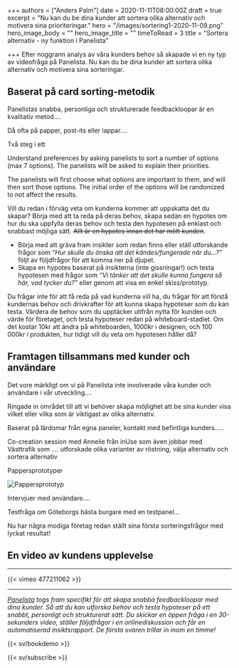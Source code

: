 +++
authors = ["Anders Palm"]
date = 2020-11-11T08:00:00Z
draft = true
excerpt = "Nu kan du be dina kunder att sortera olika alternativ och motivera sina prioriteringar."
hero = "/images/sortering1-2020-11-09.png"
hero_image_body = ""
hero_image_title = ""
timeToRead = 3
title = "Sortera alternativ - ny funktion i Panelista"

+++
Efter noggrann analys av våra kunders behov så skapade vi en ny typ av videofråga på Panelista. Nu kan du be dina kunder att sortera olika alternativ och motivera sina sorteringar.

## Baserat på card sorting-metodik

Panelistas snabba, personliga och strukturerade feedbackloopar är en kvalitativ metod....


Då ofta på papper, post-its eller lappar....

Två steg i ett

Understand preferences by asking panelists to sort a number of options (max 7 options). The panelists will be asked to explain their priorities.

The panelists will first choose what options are important to them, and will then sort those options. The initial order of the options will be randomized to not affect the results.

Vill du redan i förväg veta om kunderna kommer att uppskatta det du skapar? Börja med att ta reda på deras behov, skapa sedan en hypotes om hur du ska uppfylla deras behov och testa den hypotesen på enklast och snabbast möjliga sätt. ~~Allt är en hypotes innan det har mött kunden~~.

* Börja med att gräva fram insikter som redan finns eller ställ utforskande frågor som _“Hur skulle du önska att det kändes/fungerade när du...?”_ följt av följdfrågor för att komma ner på djupet.
* Skapa en hypotes baserat på insikterna (inte gissningar!) och testa hypotesen med frågor som _“Vi tänker att det skulle kunna fungera så här, vad tycker du?”_ eller genom att visa en enkel skiss/prototyp.

Du frågar inte för att få reda på vad kunderna vill ha, du frågar för att förstå kundernas behov och drivkrafter för att kunna skapa hypoteser som du kan testa. Värdera de behov som du upptäcker utifrån nytta för kunden och värde för företaget, och testa hypoteser redan på whiteboard-stadiet. Om det kostar 10kr att ändra på whiteboarden, 1000kr i designen, och 100 000kr i produkten, hur tidigt vill du veta om hypotesen håller då?

## Framtagen tillsammans med kunder och användare

Det vore märkligt om vi på Panelista inte involverade våra kunder och användare i vår utveckling....

Ringade in området till att vi behöver skapa möjlighet att be sina kunder visa vilket eller vilka som är viktigast av olika alternativ.



Baserat på lärdomar från egna paneler, kontakt med befintliga kunders.....

Co-creation session med Annelie från inUse som även jobbar med Västtrafik som .... utforskade olika varianter av röstning, välja alternativ och sortera alternativ

Pappersprototyper

<div class="Image__small"> <img src="/images/img_4710-2020-11-09.JPG" alt="Pappersprototyp" /> </div>

Intervjuer med användare....

Testfråga om Göteborgs bästa burgare med en testpanel...

Nu har några modiga företag redan ställt sina första sorteringsfrågor med lyckat resultat!

## En video av kundens upplevelse

***

{{< vimeo 477211062 >}}

***

[_Panelista_](https://panelista.com "Panelista") _togs fram specifikt för att skapa snabba feedbackloopar med dina kunder. Så att du kan utforska behov och testa hypoteser på ett snabbt, personligt och strukturerat sätt. Du skickar en öppen fråga i en 30-sekunders video, ställer följdfrågor i en onlinediskussion och får en automatiserad insiktsrapport. De första svaren trillar in inom en timme!_

{{< sv/bookdemo >}}

{{< sv/subscribe >}}